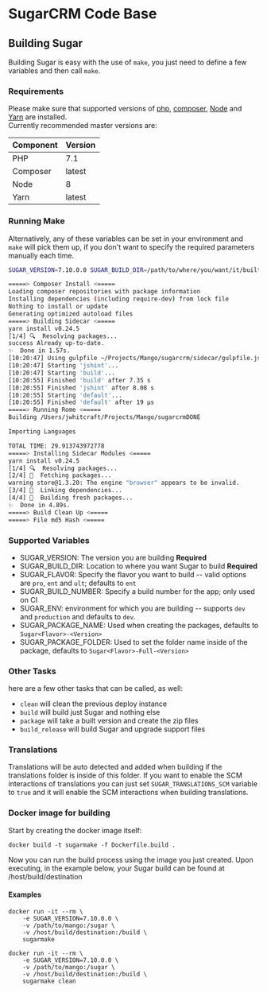 # SugarCRM Code Base

## Building Sugar

Building Sugar is easy with the use of `make`, you just need to define a few variables and then call `make`.

### Requirements
Please make sure that supported versions of [php](https://secure.php.net/), [composer](https://getcomposer.org/), [Node](https://nodejs.org/en/) and [Yarn](https://yarnpkg.com) are installed.
<br/>Currently recommended master versions are:

| Component | Version |
| --- | --- |
| PHP | 7.1 |
| Composer | latest |
| Node | 8 |
| Yarn | latest |

### Running Make

Alternatively, any of these variables can be set in your environment and `make` will pick them up, if you don't want to specify the required parameters manually each time.

```bash
SUGAR_VERSION=7.10.0.0 SUGAR_BUILD_DIR=/path/to/where/you/want/it/built/to make
```
```bash
=====> Composer Install <=====
Loading composer repositories with package information
Installing dependencies (including require-dev) from lock file
Nothing to install or update
Generating optimized autoload files
=====> Building Sidecar <=====
yarn install v0.24.5
[1/4] 🔍  Resolving packages...
success Already up-to-date.
✨  Done in 1.57s.
[10:20:47] Using gulpfile ~/Projects/Mango/sugarcrm/sidecar/gulpfile.js
[10:20:47] Starting 'jshint'...
[10:20:47] Starting 'build'...
[10:20:55] Finished 'build' after 7.35 s
[10:20:55] Finished 'jshint' after 8.08 s
[10:20:55] Starting 'default'...
[10:20:55] Finished 'default' after 19 μs
=====> Running Rome <=====
Building /Users/jwhitcraft/Projects/Mango/sugarcrmDONE

Importing Languages

TOTAL TIME: 29.913743972778
=====> Installing Sidecar Modules <=====
yarn install v0.24.5
[1/4] 🔍  Resolving packages...
[2/4] 🚚  Fetching packages...
warning store@1.3.20: The engine "browser" appears to be invalid.
[3/4] 🔗  Linking dependencies...
[4/4] 📃  Building fresh packages...
✨  Done in 4.89s.
=====> Build Clean Up <=====
=====> File md5 Hash <=====
```

### Supported Variables
- SUGAR_VERSION: The version you are building **Required**
- SUGAR_BUILD_DIR: Location to where you want Sugar to build **Required**
- SUGAR_FLAVOR: Specify the flavor you want to build -- valid options are `pro`, `ent` and `ult`; defaults to `ent`
- SUGAR_BUILD_NUMBER: Specify a build number for the app; only used on CI
- SUGAR_ENV: environment for which you are building -- supports `dev` and `production` and defaults to `dev`.
- SUGAR_PACKAGE_NAME: Used when creating the packages, defaults to `Sugar<Flavor>-<Version>`
- SUGAR_PACKAGE_FOLDER: Used to set the folder name inside of the package, defaults to `Sugar<Flavor>-Full-<Version>`

### Other Tasks
here are a few other tasks that can be called, as well:

- `clean` will clean the previous deploy instance
- `build` will build just Sugar and nothing else
- `package` will take a built version and create the zip files
- `build_release` will build Sugar and upgrade support files

### Translations
Translations will be auto detected and added when building if the translations folder is inside of this folder.  If you want to enable the SCM interactions of translations you can just set `SUGAR_TRANSLATIONS_SCM` variable to `true` and it will enable the SCM interactions when building translations.

### Docker image for building

Start by creating the docker image itself:
```
docker build -t sugarmake -f Dockerfile.build .
```

Now you can run the build process using the image you just created. Upon executing, in the example below, your Sugar build can be found at /host/build/destination

#### Examples
```
docker run -it --rm \
    -e SUGAR_VERSION=7.10.0.0 \
    -v /path/to/mango:/sugar \
    -v /host/build/destination:/build \
    sugarmake

docker run -it --rm \
    -e SUGAR_VERSION=7.10.0.0 \
    -v /path/to/mango:/sugar \
    -v /host/build/destination:/build \
    sugarmake clean
```
